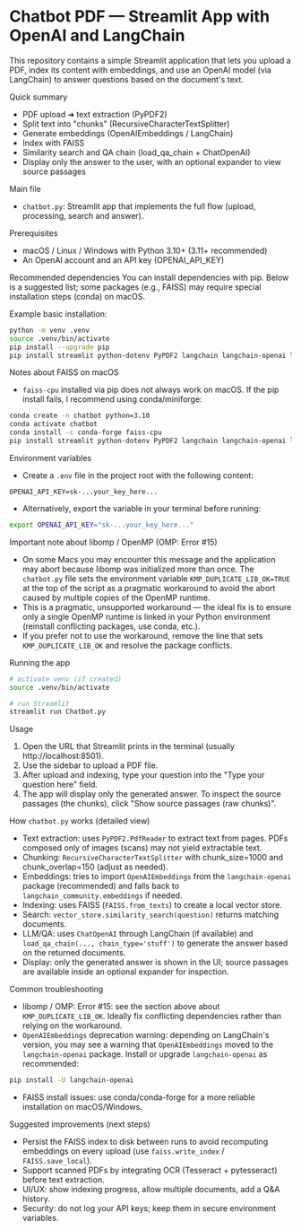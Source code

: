 # Chatbot PDF — Streamlit App with OpenAI and LangChain

This repository contains a simple Streamlit application that lets you upload a PDF, index its content with embeddings, and use an OpenAI model (via LangChain) to answer questions based on the document's text.

Quick summary
- PDF upload ➜ text extraction (PyPDF2)
- Split text into "chunks" (RecursiveCharacterTextSplitter)
- Generate embeddings (OpenAIEmbeddings / LangChain)
- Index with FAISS
- Similarity search and QA chain (load_qa_chain + ChatOpenAI)
- Display only the answer to the user, with an optional expander to view source passages

Main file
- `chatbot.py`: Streamlit app that implements the full flow (upload, processing, search and answer).

Prerequisites
- macOS / Linux / Windows with Python 3.10+ (3.11+ recommended)
- An OpenAI account and an API key (OPENAI_API_KEY)

Recommended dependencies
You can install dependencies with pip. Below is a suggested list; some packages (e.g., FAISS) may require special installation steps (conda) on macOS.

Example basic installation:

```bash
python -m venv .venv
source .venv/bin/activate
pip install --upgrade pip
pip install streamlit python-dotenv PyPDF2 langchain langchain-openai langchain-community faiss-cpu openai
```

Notes about FAISS on macOS
- `faiss-cpu` installed via pip does not always work on macOS. If the pip install fails, I recommend using conda/miniforge:

```bash
conda create -n chatbot python=3.10
conda activate chatbot
conda install -c conda-forge faiss-cpu
pip install streamlit python-dotenv PyPDF2 langchain langchain-openai langchain-community openai
```

Environment variables
- Create a `.env` file in the project root with the following content:

```env
OPENAI_API_KEY=sk-...your_key_here...
```

- Alternatively, export the variable in your terminal before running:

```bash
export OPENAI_API_KEY="sk-...your_key_here..."
```

Important note about libomp / OpenMP (OMP: Error #15)
- On some Macs you may encounter this message and the application may abort because libomp was initialized more than once. The `chatbot.py` file sets the environment variable `KMP_DUPLICATE_LIB_OK=TRUE` at the top of the script as a pragmatic workaround to avoid the abort caused by multiple copies of the OpenMP runtime.
- This is a pragmatic, unsupported workaround — the ideal fix is to ensure only a single OpenMP runtime is linked in your Python environment (reinstall conflicting packages, use conda, etc.).
- If you prefer not to use the workaround, remove the line that sets `KMP_DUPLICATE_LIB_OK` and resolve the package conflicts.

Running the app

```bash
# activate venv (if created)
source .venv/bin/activate

# run Streamlit
streamlit run Chatbot.py
```

Usage
1. Open the URL that Streamlit prints in the terminal (usually http://localhost:8501).
2. Use the sidebar to upload a PDF file.
3. After upload and indexing, type your question into the "Type your question here" field.
4. The app will display only the generated answer. To inspect the source passages (the chunks), click "Show source passages (raw chunks)".

How `chatbot.py` works (detailed view)
- Text extraction: uses `PyPDF2.PdfReader` to extract text from pages. PDFs composed only of images (scans) may not yield extractable text.
- Chunking: `RecursiveCharacterTextSplitter` with chunk_size=1000 and chunk_overlap=150 (adjust as needed).
- Embeddings: tries to import `OpenAIEmbeddings` from the `langchain-openai` package (recommended) and falls back to `langchain_community.embeddings` if needed.
- Indexing: uses FAISS (`FAISS.from_texts`) to create a local vector store.
- Search: `vector_store.similarity_search(question)` returns matching documents.
- LLM/QA: uses `ChatOpenAI` through LangChain (if available) and `load_qa_chain(..., chain_type='stuff')` to generate the answer based on the returned documents.
- Display: only the generated answer is shown in the UI; source passages are available inside an optional expander for inspection.

Common troubleshooting
- libomp / OMP: Error #15: see the section above about `KMP_DUPLICATE_LIB_OK`. Ideally fix conflicting dependencies rather than relying on the workaround.
- `OpenAIEmbeddings` deprecation warning: depending on LangChain's version, you may see a warning that `OpenAIEmbeddings` moved to the `langchain-openai` package. Install or upgrade `langchain-openai` as recommended:

```bash
pip install -U langchain-openai
```

- FAISS install issues: use conda/conda-forge for a more reliable installation on macOS/Windows.

Suggested improvements (next steps)
- Persist the FAISS index to disk between runs to avoid recomputing embeddings on every upload (use `faiss.write_index` / `FAISS.save_local`).
- Support scanned PDFs by integrating OCR (Tesseract + pytesseract) before text extraction.
- UI/UX: show indexing progress, allow multiple documents, add a Q&A history.
- Security: do not log your API keys; keep them in secure environment variables.
